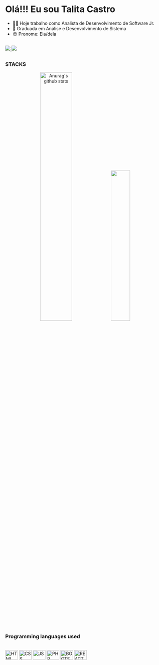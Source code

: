 

# Olá!!! Eu sou Talita Castro

- 👩‍💻 Hoje trabalho como Analista de Desenvolvimento de Software Jr.
- 📖 Graduada em Análise e Desenvolvimento de Sistema
- 😊 Pronome: Ela/dela

##

<div>
    <a target='_blank' href="https://www.linkedin.com/in/talitacastrofreitas/">
        <img src="https://img.shields.io/badge/LinkedIn-0077B5?style=for-the-badge&logo=linkedin&logoColor=white"/>
    </a>
        <a target='_blank' href="mailto:talitacastrofreitas@gmail.com">
        <img src="https://img.shields.io/badge/Gmail-D14836?style=for-the-badge&logo=gmail&logoColor=white"/>
    </a>

</div>

##

### STACKS

<div align="center">
<a href="https://github.com/anuraghazra/github-readme-stats">
<img width="45%" src="https://github-readme-stats.vercel.app/api?username=talitacastrofreitas&show_icons=true&include_all_commits=true&theme=dark&hide_border=true" alt="Anurag's github stats" /></a>

<a href="https://github.com/anuraghazra/github-readme-stats">
<img width="35%" src="https://github-readme-stats.vercel.app/api/top-langs/?username=talitacastrofreitas&layout=compact&theme=dark&hide_border=true" /></a> 
</div>

##

### Programming languages used

<div style="display: inline_block"><br>
  <img align="center" alt="HTML" height="30" width="40" src="https://cdn.jsdelivr.net/gh/devicons/devicon/icons/html5/html5-original.svg">
  <img align="center" alt="CSS" height="30" width="40" src="https://cdn.jsdelivr.net/gh/devicons/devicon/icons/css3/css3-original.svg">
  <img align="center" alt="JS" height="30" width="40" src="https://cdn.jsdelivr.net/gh/devicons/devicon/icons/javascript/javascript-original.svg">
  <img align="center" alt="PHP" height="30" width="40" src="https://cdn.jsdelivr.net/gh/devicons/devicon/icons/php/php-original.svg">
  <img align="center" alt="BOOTSTRAP" height="30" width="40" src="https://cdn.jsdelivr.net/gh/devicons/devicon/icons/bootstrap/bootstrap-original.svg">
  <img align="center" alt="REACT" height="30" width="40" src="https://cdn.jsdelivr.net/gh/devicons/devicon/icons/react/react-original.svg">
</div>
